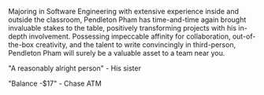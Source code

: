 Majoring in Software Engineering with extensive experience inside and outside the classroom,
Pendleton Pham has time-and-time again brought invaluable stakes to the table,
positively transforming projects with his in-depth involvement. Possessing impeccable 
affinity for collaboration, out-of-the-box creativity, and the talent to write convincingly
in third-person, Pendleton Pham will surely be a valuable asset to a team near you.

"A reasonably alright person" - His sister

"Balance -$17" - Chase ATM
